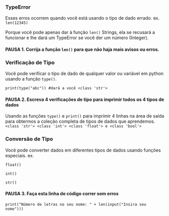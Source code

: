 ### TypeError
Esses erros ocorrem quando você está usando o tipo de dado errado.
ex. `len(12345)`

Porque você pode apenas dar à função `len()` Strings, ela se recusará a funcionar e lhe dará um TypeError se você der um número (Integer).

#### PAUSA 1. Corrija a função `len()` para que não haja mais avisos ou erros.

### Verificação de Tipo
Você pode verificar o tipo de dado de qualquer valor ou variável em python usando a função `type()`.

`print(type("abc")) #dará a você <class 'str'>`

#### PAUSA 2. Escreva 4 verificações de tipo para imprimir todos os 4 tipos de dados
Usando as funções `type()` e `print()` para imprimir 4 linhas na área de saída para obtermos a coleção completa de tipos de dados que aprendemos. `<class 'str'> <class 'int'> <class 'float'> e <class 'bool'>`

### Conversão de Tipo
Você pode converter dados em diferentes tipos de dados usando funções especiais.
ex.

`float()` 

`int()`

`str()`

#### PAUSA 3. Faça esta linha de código correr sem erros
`print("Número de letras no seu nome: " + len(input("Insira seu nome")))`